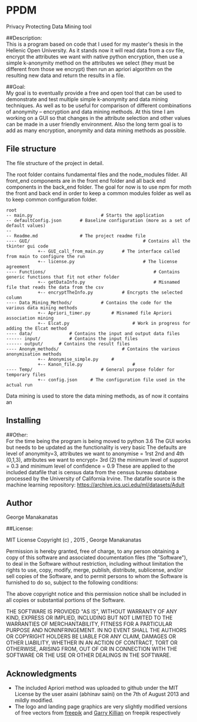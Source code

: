<!-- <img align="right" src="./GUI/images/PPDM_landing_small_graphic.png"> -->
<!-- <img align="center" src="./GUI/images/PPDM_landing_large_graphic.png"> -->

# PPDM
Privacy Protecting Data Mining tool

##Description: 	
This is a program based on code that I used for my master's thesis in the Hellenic Open University.
As it stands now it will read data from a csv file, encrypt the attributes we want with native python encryption,
then use a simple k-anonymity method on the attributes we select (they must be different from those we encrypt)
then run an apriori algorithm on the resulting new data and return the results in a file.

##Goal:		
My goal is to eventually provide a free and open tool that can be used to demonstrate and test multiple simple k-anonymity and data mining techniques.
As well as to be useful for comparison of different combinations of anonymity – encryption and data mining methods.
At this time I am working on a GUI so that changes in the attribute selection and other values can be made in a user friendly environment.
Also the long term goal is to add as many encryption, anonymity and data mining methods as possible.

## File structure

The file structure of the project in detail.

The root folder contains fundamental files and the node_modules filder.
All front_end components are in the front end folder and all back end components
in the back_end folder. The goal for now is to use npm for moth the front
and back end in order to keep a common modules folder as well as to keep
common configuration folder.

```
root
-- main.py							# Starts the application
-- defaultConfig.json		# Baseline configuration (more as a set of default values)
--
-- Readme.md         		# The project readme file
---- GUI/        									# Contains all the tkinter gui code
			+-- GUI_call_from_main.py		# The interface called from main to configure the run
			+-- license.py							# The license agreement
---- Functions/      									# Contains generic functions that fit not other folder
			+-- getDataInfo.py							# Misnamed file that reads the data from the csv
			+-- encryptTheInfo.py			# Encrypts the selected column
---- Data_Mining_Methods/			# Contains the code for the various data mining methods
			+-- Apriori_timer.py		# Misnamed file Apriori association mining
			+--	Elcat.py						# Work in progress for adding the Elcat method
---- data/  			# Contains the input and output data files
------ input/			# Contains the input files
------ output/		# Contains the result files
---- Anonym_methods/    					# Contains the various anonymisation methods
			+-- Anonymise_simple.py		#
			+-- Kanon_file.py					#
---- Temp/							# General purpose folder for temporary files
			+-- config.json		# The configuration file used in the actual run
```
Data mining is used to store the data mining methods, as of now it contains an
## Installing

##Other:		
For the time being the program is being moved to python 3.6
The GUI works but needs to be updated as the functionality is very basic
The defaults are level of anonymity=3, attributes we want to anonymise = 1rst 2nd and 4th (0,1,3), attributes we want to encrypt= 3rd (2)
the minimum level of supprot = 0.3 and minimum level of confidence = 0.9
These are applied to the included datafile that is census data from the census bureau database processed by the University of California Irvine.
The datafile source is the machine learning repository: https://archive.ics.uci.edu/ml/datasets/Adult

## Author

George Manakanatas

##License:

MIT License
Copyright (c) , 2015 , George Manakanatas

Permission is hereby granted, free of charge, to any person obtaining a copy of this software and associated documentation files (the "Software"), to deal in the Software without restriction, including without limitation the rights to use, copy, modify, merge, publish, distribute, sublicense, and/or sell copies of the Software, and to permit persons to whom the Software is furnished to do so, subject to the following conditions:

The above copyright notice and this permission notice shall be included in all copies or substantial portions of the Software.

THE SOFTWARE IS PROVIDED "AS IS", WITHOUT WARRANTY OF ANY KIND, EXPRESS OR IMPLIED, INCLUDING BUT NOT LIMITED TO THE WARRANTIES OF MERCHANTABILITY, FITNESS FOR A PARTICULAR PURPOSE AND NONINFRINGEMENT. IN NO EVENT SHALL THE AUTHORS OR COPYRIGHT HOLDERS BE LIABLE FOR ANY CLAIM, DAMAGES OR OTHER LIABILITY, WHETHER IN AN ACTION OF CONTRACT, TORT OR OTHERWISE, ARISING FROM, OUT OF OR IN CONNECTION WITH THE SOFTWARE OR THE USE OR OTHER DEALINGS IN THE SOFTWARE.

## Acknowledgments

- The included Apriori method was uploaded to github under the MIT License by the user asaini (abhinav saini) on the 7th of August 2013 and mildly modified.
- The logo and landing page graphics are very slightly modified versions of free vectors from [freepik](http://www.freepik.com) and [Garry Killian](https://www.freepik.com/garrykillian) on freepik respectively
